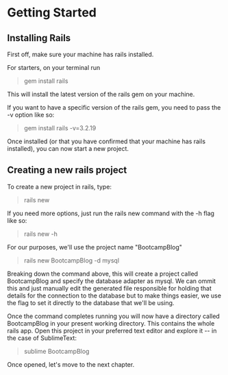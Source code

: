 # Getting Started

## Installing Rails

First off, make sure your machine has rails installed.

For starters, on your terminal run 

> gem install rails

This will install the latest version of the rails gem on your machine.  

If you want to have a specific version of the rails gem, you need to pass the -v option like so:

> gem install rails -v=3.2.19

Once installed (or that you have confirmed that your machine has rails installed), you can now start a new project.

## Creating a new rails project

To create a new project in rails, type:

> rails new <Project Name>

If you need more options, just run the rails new command with the -h flag like so:

> rails new -h

For our purposes, we'll use the project name "BootcampBlog" 

> rails new BootcampBlog -d mysql

Breaking down the command above, this will create a project called BootcampBlog and specify the database adapter as mysql.  We can ommit this and just manually edit the generated file responsible for holding that details for the connection to the database but to make things easier, we use the flag to set it directly to the database that we'll be using.

Once the command completes running you will now have a directory called BootcampBlog in your present working directory.  This contains the whole rails app.  Open this project in your preferred text editor and explore it -- in the case of SublimeText:

> sublime BootcampBlog

Once opened, let's move to the next chapter.